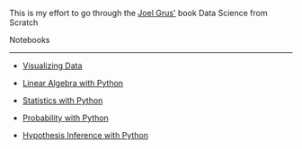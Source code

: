 This is my effort to go through the [Joel Grus'](http://joelgrus.com/) book Data Science from Scratch



Notebooks
_____________

* [Visualizing Data](http://nbviewer.ipython.org/urls/raw.github.com/jgerardsimcock/ds_from_scratch/master/notebooks/Visualizing%20Data.ipynb)

* [Linear Algebra with Python](http://nbviewer.ipython.org/urls/raw.github.com/jgerardsimcock/ds_from_scratch/master/notebooks/Linear%20Algebra.ipynb)

* [Statistics with Python](http://nbviewer.ipython.org/urls/raw.github.com/jgerardsimcock/ds_from_scratch/master/notebooks/Statistics.ipynb)

* [Probability with Python](http://nbviewer.ipython.org/urls/raw.github.com/jgerardsimcock/ds_from_scratch/master/notebooks/Probability.ipynb)

* [Hypothesis Inference with Python](http://nbviewer.ipython.org/urls/raw.github.com/jgerardsimcock/ds_from_scratch/master/notebooks/HypothesisInference.ipynb)
